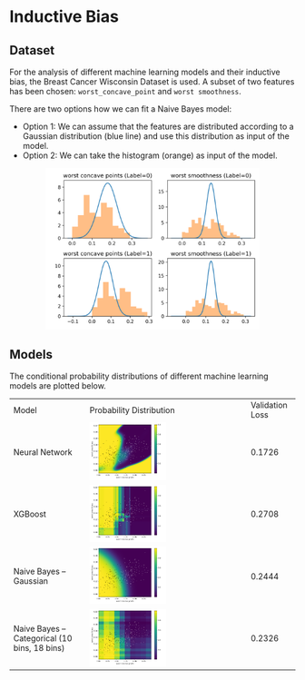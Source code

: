 # Inductive Bias


## Dataset
For the analysis of different machine learning models and their inductive bias, the Breast Cancer Wisconsin Dataset is used. A subset of two features has been chosen: `worst_concave_point` and `worst smoothness`.

There are two options how we can fit a Naive Bayes model:
* Option 1: We can assume that the features are distributed according to a Gaussian distribution (blue line) and use this distribution as input of the model.
* Option 2: We can take the histogram (orange) as input of the model. 

<p align="center">
<img src="images/histograms.png" width="75%">
</p>


## Models
The conditional probability distributions of different machine learning models are plotted below.
<table style="width: 100%;">
<tr>
    <td>Model</td>
    <td>Probability Distribution</td>
    <td>Validation Loss</td>
</tr>
<tr>
    <td>Neural Network</td>
    <td><img src="images/neural-network.png" width="50%"></td>
    <td>0.1726</td>
</tr>
<tr>
    <td>XGBoost</td>
    <td><img src="images/xgboost.png" width="50%"></td>
    <td>0.2708</td>
</tr>
<tr>
    <td>Naive Bayes – Gaussian</td>
    <td><img src="images/naive-bayes-gaussian.png" width="50%"></td>
    <td>0.2444</td>
</tr>
<tr>
    <td>Naive Bayes – Categorical (10 bins, 18 bins)</td>
    <td><img src="images/naive-bayes-categorical.png" width="50%"></td>
    <td>0.2326</td>
</tr>
</table>

